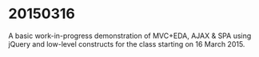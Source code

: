 # 20150316

A basic work-in-progress demonstration of MVC+EDA, AJAX & SPA using jQuery and low-level constructs for the class starting on 16 March 2015.
